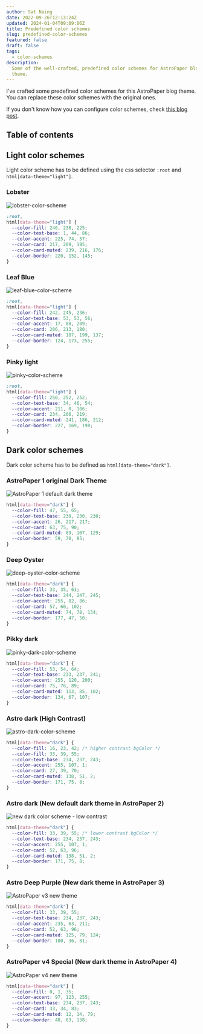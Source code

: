 ```yaml
---
author: Sat Naing
date: 2022-09-26T12:13:24Z
updated: 2024-01-04T09:09:06Z
title: Predefined color schemes
slug: predefined-color-schemes
featured: false
draft: false
tags:
  - color-schemes
description:
  Some of the well-crafted, predefined color schemes for AstroPaper blog
  theme.
---
```


I've crafted some predefined color schemes for this AstroPaper blog theme. You can replace these color schemes with the original ones.

If you don't know how you can configure color schemes, check [this blog post](https://astro-paper.pages.dev/posts/customizing-astropaper-theme-color-schemes/).

## Table of contents

## Light color schemes

Light color scheme has to be defined using the css selector `:root` and `html[data-theme="light"]`.

### Lobster

![lobster-color-scheme](https://user-images.githubusercontent.com/53733092/192282447-1d222faf-a3ce-44a9-9cfe-ac873155e5a9.png)

```css
:root,
html[data-theme="light"] {
  --color-fill: 246, 238, 225;
  --color-text-base: 1, 44, 86;
  --color-accent: 225, 74, 57;
  --color-card: 217, 209, 195;
  --color-card-muted: 239, 216, 176;
  --color-border: 220, 152, 145;
}
```

### Leaf Blue

![leaf-blue-color-scheme](https://user-images.githubusercontent.com/53733092/192318782-e80e3c39-54b5-423e-8f4b-9ae60402fc8d.png)

```css
:root,
html[data-theme="light"] {
  --color-fill: 242, 245, 236;
  --color-text-base: 53, 53, 56;
  --color-accent: 17, 88, 209;
  --color-card: 206, 213, 180;
  --color-card-muted: 187, 199, 137;
  --color-border: 124, 173, 255;
}
```

### Pinky light

![pinky-color-scheme](https://user-images.githubusercontent.com/53733092/192286510-892d0042-2d6d-471e-bb72-954221ae2d17.png)

```css
:root,
html[data-theme="light"] {
  --color-fill: 250, 252, 252;
  --color-text-base: 34, 46, 54;
  --color-accent: 211, 0, 106;
  --color-card: 234, 206, 219;
  --color-card-muted: 241, 186, 212;
  --color-border: 227, 169, 198;
}
```

## Dark color schemes

Dark color scheme has to be defined as `html[data-theme="dark"]`.

### AstroPaper 1 original Dark Theme

![AstroPaper 1 default dark theme](https://user-images.githubusercontent.com/53733092/215769153-13b0ad8d-5ba2-44b1-af06-e5ae61293f62.png)

```css
html[data-theme="dark"] {
  --color-fill: 47, 55, 65;
  --color-text-base: 230, 230, 230;
  --color-accent: 26, 217, 217;
  --color-card: 63, 75, 90;
  --color-card-muted: 89, 107, 129;
  --color-border: 59, 70, 85;
}
```

### Deep Oyster

![deep-oyster-color-scheme](https://user-images.githubusercontent.com/53733092/192314524-45ec5904-3d8f-450a-9edf-1e32c5e11d6c.png)

```css
html[data-theme="dark"] {
  --color-fill: 33, 35, 61;
  --color-text-base: 244, 247, 245;
  --color-accent: 255, 82, 86;
  --color-card: 57, 60, 102;
  --color-card-muted: 74, 78, 134;
  --color-border: 177, 47, 50;
}
```

### Pikky dark

![pinky-dark-color-scheme](https://user-images.githubusercontent.com/53733092/192307050-fbd55326-911c-4001-87c6-a8ad9378ac2e.png)

```css
html[data-theme="dark"] {
  --color-fill: 53, 54, 64;
  --color-text-base: 233, 237, 241;
  --color-accent: 255, 120, 200;
  --color-card: 75, 76, 89;
  --color-card-muted: 113, 85, 102;
  --color-border: 134, 67, 107;
}
```

### Astro dark (High Contrast)

![astro-dark-color-scheme](https://user-images.githubusercontent.com/53733092/215680520-59427bb0-f4cb-48c0-bccc-f182a428d72d.svg)

```css
html[data-theme="dark"] {
  --color-fill: 16, 23, 42; /* higher contrast bgColor */
  --color-fill: 33, 39, 55;
  --color-text-base: 234, 237, 243;
  --color-accent: 255, 107, 1;
  --color-card: 27, 39, 70;
  --color-card-muted: 138, 51, 2;
  --color-border: 171, 75, 8;
}
```

### Astro dark (New default dark theme in AstroPaper 2)

![new dark color scheme - low contrast](https://user-images.githubusercontent.com/53733092/215772856-d5b7ae35-ddaa-4ed6-b0bf-3fa5dbcf834c.png)

```css
html[data-theme="dark"] {
  --color-fill: 33, 39, 55; /* lower contrast bgColor */
  --color-text-base: 234, 237, 243;
  --color-accent: 255, 107, 1;
  --color-card: 52, 63, 96;
  --color-card-muted: 138, 51, 2;
  --color-border: 171, 75, 8;
}
```

### Astro Deep Purple (New dark theme in AstroPaper 3)

![AstroPaper v3 new theme](https://github.com/satnaing/astro-paper/assets/53733092/c8b5d7e1-a3bc-4852-a5ad-4abf7b3cec79)

```css
html[data-theme="dark"] {
  --color-fill: 33, 39, 55;
  --color-text-base: 234, 237, 243;
  --color-accent: 235, 63, 211;
  --color-card: 52, 63, 96;
  --color-card-muted: 125, 79, 124;
  --color-border: 100, 36, 81;
}
```

### AstroPaper v4 Special (New dark theme in AstroPaper 4)

![AstroPaper v4 new theme](https://github.com/satnaing/astro-paper/assets/53733092/66eb74dc-7a0e-4f2e-982d-25f5c443b25a)

```css
html[data-theme="dark"] {
  --color-fill: 0, 1, 35;
  --color-accent: 97, 123, 255;
  --color-text-base: 234, 237, 243;
  --color-card: 33, 34, 83;
  --color-card-muted: 12, 14, 79;
  --color-border: 48, 63, 138;
}
```

